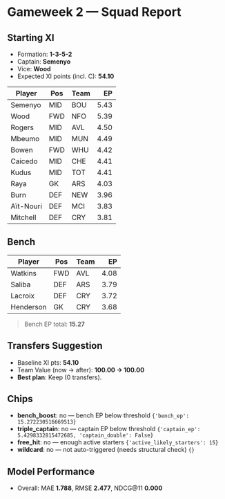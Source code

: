 # Gameweek 2 — Squad Report

## Starting XI
- Formation: **1-3-5-2**
- Captain: **Semenyo**
- Vice: **Wood**
- Expected XI points (incl. C): **54.10**

| Player | Pos | Team | EP |
|---|---|---|---:|
| Semenyo | MID | BOU | 5.43 |
| Wood | FWD | NFO | 5.39 |
| Rogers | MID | AVL | 4.50 |
| Mbeumo | MID | MUN | 4.49 |
| Bowen | FWD | WHU | 4.42 |
| Caicedo | MID | CHE | 4.41 |
| Kudus | MID | TOT | 4.41 |
| Raya | GK | ARS | 4.03 |
| Burn | DEF | NEW | 3.96 |
| Aït-Nouri | DEF | MCI | 3.83 |
| Mitchell | DEF | CRY | 3.81 |

## Bench
| Player | Pos | Team | EP |
|---|---|---|---:|
| Watkins | FWD | AVL | 4.08 |
| Saliba | DEF | ARS | 3.79 |
| Lacroix | DEF | CRY | 3.72 |
| Henderson | GK | CRY | 3.68 |

> Bench EP total: **15.27**

## Transfers Suggestion
- Baseline XI pts: **54.10**
- Team Value (now → after): **100.00 → 100.00**
- **Best plan**: Keep (0 transfers).

## Chips
- **bench_boost**: no — bench EP below threshold  `{'bench_ep': 15.272230516669513}`
- **triple_captain**: no — captain EP below threshold  `{'captain_ep': 5.4298332815472685, 'captain_double': False}`
- **free_hit**: no — enough active starters  `{'active_likely_starters': 15}`
- **wildcard**: no — not auto-triggered (needs structural check)  `{}`

## Model Performance
- Overall: MAE **1.788**, RMSE **2.477**, NDCG@11 **0.000**
